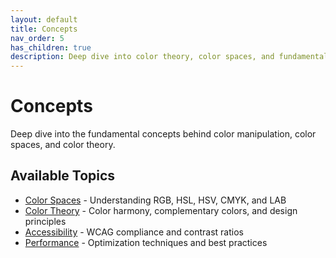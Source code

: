 ```yaml
---
layout: default
title: Concepts
nav_order: 5
has_children: true
description: Deep dive into color theory, color spaces, and fundamental concepts
---
```


# Concepts

Deep dive into the fundamental concepts behind color manipulation, color spaces, and color theory.

## Available Topics

- [Color Spaces](color-spaces) - Understanding RGB, HSL, HSV, CMYK, and LAB
- [Color Theory](color-theory) - Color harmony, complementary colors, and design principles
- [Accessibility](accessibility) - WCAG compliance and contrast ratios
- [Performance](performance) - Optimization techniques and best practices
